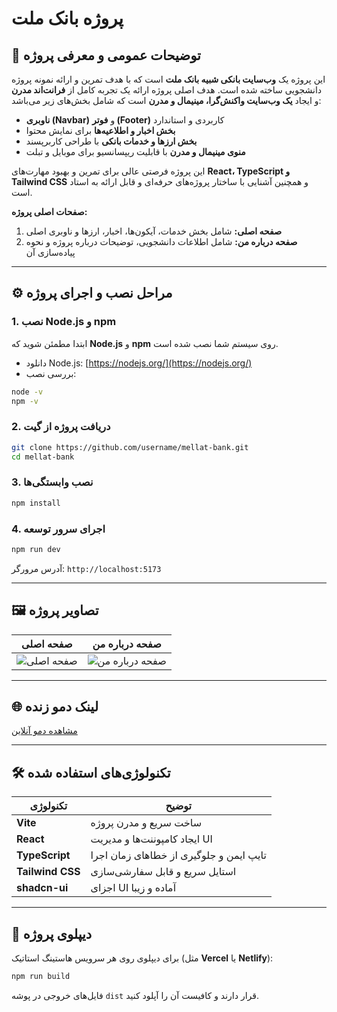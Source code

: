 # پروژه **بانک ملت**

## 📌 توضیحات عمومی و معرفی پروژه

این پروژه یک **وب‌سایت بانکی شبیه بانک ملت** است که با هدف تمرین و ارائه نمونه پروژه دانشجویی ساخته شده است. هدف اصلی پروژه ارائه یک تجربه کامل از **فرانت‌اند مدرن** و ایجاد **یک وب‌سایت واکنش‌گرا، مینیمال و مدرن** است که شامل بخش‌های زیر می‌باشد:

* **ناوبری (Navbar)** و **فوتر (Footer)** کاربردی و استاندارد
* **بخش اخبار و اطلاعیه‌ها** برای نمایش محتوا
* **بخش ارزها و خدمات بانکی** با طراحی کاربرپسند
* **منوی مینیمال و مدرن** با قابلیت ریپسانسیو برای موبایل و تبلت

این پروژه فرصتی عالی برای تمرین و بهبود مهارت‌های **React، TypeScript و Tailwind CSS** و همچنین آشنایی با ساختار پروژه‌های حرفه‌ای و قابل ارائه به استاد است.

**صفحات اصلی پروژه:**

1. **صفحه اصلی:** شامل بخش خدمات، آیکون‌ها، اخبار، ارزها و ناوبری اصلی
2. **صفحه درباره من:** شامل اطلاعات دانشجویی، توضیحات درباره پروژه و نحوه پیاده‌سازی آن

---

## ⚙️ مراحل نصب و اجرای پروژه

### 1. نصب Node.js و npm

ابتدا مطمئن شوید که **Node.js** و **npm** روی سیستم شما نصب شده است.

* دانلود Node.js: [https://nodejs.org/](https://nodejs.org/)
* بررسی نصب:

```sh
node -v
npm -v
```

### 2. دریافت پروژه از گیت

```sh
git clone https://github.com/username/mellat-bank.git
cd mellat-bank
```

### 3. نصب وابستگی‌ها

```sh
npm install
```

### 4. اجرای سرور توسعه

```sh
npm run dev
```

آدرس مرورگر: `http://localhost:5173`

---

## 🖼️ تصاویر پروژه

| صفحه اصلی                            | صفحه درباره من                             |
| ------------------------------------ | ------------------------------------------ |
| ![صفحه اصلی](./screenshots/home.png) | ![صفحه درباره من](./screenshots/about.png) |

---

## 🌐 لینک دمو زنده

[مشاهده دمو آنلاین](https://your-live-demo-link.com)

---

## 🛠️ تکنولوژی‌های استفاده شده

| تکنولوژی         | توضیح                                   |
| ---------------- | --------------------------------------- |
| **Vite**         | ساخت سریع و مدرن پروژه                  |
| **React**        | ایجاد کامپوننت‌ها و مدیریت UI           |
| **TypeScript**   | تایپ ایمن و جلوگیری از خطاهای زمان اجرا |
| **Tailwind CSS** | استایل سریع و قابل سفارشی‌سازی          |
| **shadcn-ui**    | اجزای UI آماده و زیبا                   |

---

## 🚀 دیپلوی پروژه

برای دیپلوی روی هر سرویس هاستینگ استاتیک (مثل **Vercel** یا **Netlify**):

```sh
npm run build
```

فایل‌های خروجی در پوشه `dist` قرار دارند و کافیست آن را آپلود کنید.
